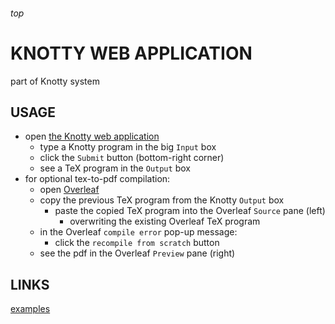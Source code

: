 <h6>top

# KNOTTY WEB APPLICATION
part of Knotty system

## USAGE
- open [the Knotty web application][linkWebapp]
  - type a Knotty program in the big `Input` box
  - click the `Submit` button (bottom-right corner)
  - see a TeX program in the `Output` box
- for optional tex-to-pdf compilation:
  - open [Overleaf][linkOverleaf]
  - copy the previous TeX program 
    from the Knotty `Output` box
    - paste the copied TeX program 
      into the Overleaf `Source` pane (left)
      - overwriting the existing Overleaf TeX program
  - in the Overleaf `compile error` pop-up message:
    - click the `recompile from scratch` button
  - see the pdf in the Overleaf `Preview` pane (right)

## LINKS
[examples][linkExamples]

[linkWebapp]:
http://99.64.48.184/Knotty
[linkOverleaf]:
https://www.overleaf.com/docs?template=overleaf
[linkExamples]:
https://github.com/vuphan314/Knotty/tree/master/examples
